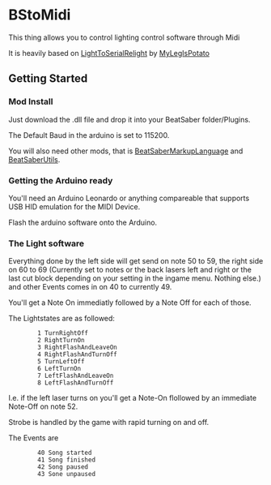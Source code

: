 # BStoMidi

This thing allows you to control lighting control software through Midi

It is heavily based on [LightToSerialRelight](https://github.com/MyLegIsPotato/LightToSerialRelight) by [MyLegIsPotato](https://github.com/MyLegIsPotato)

## Getting Started

### Mod Install
Just download the .dll file and drop it into your BeatSaber folder/Plugins.

The Default Baud in the arduino is set to 115200.

You will also need other mods, that is [BeatSaberMarkupLanguage](https://github.com/monkeymanboy/BeatSaberMarkupLanguage) and [BeatSaberUtils](https://github.com/Kylemc1413/Beat-Saber-Utils).

### Getting the Arduino ready

You'll need an Arduino Leonardo or anything compareable that supports USB HID emulation for the MIDI Device.

Flash the arduino software onto the Arduino.

### The Light software

Everything done by the left side will get send on note 50 to 59, the right side on 60 to 69 (Currently set to notes or the back lasers left and right or the last cut block depending on your setting in the ingame menu. Nothing else.) and other Events comes in on 40 to currently 49.

You'll get a Note On immediatly followed by a Note Off for each of those.

The Lightstates are as followed:

```
        1 TurnRightOff
        2 RightTurnOn
        3 RightFlashAndLeaveOn
        4 RightFlashAndTurnOff
        5 TurnLeftOff
        6 LeftTurnOn
        7 LeftFlashAndLeaveOn
        8 LeftFlashAndTurnOff
```

I.e. if the left laser turns on you'll get a Note-On flollowed by an immediate Note-Off on note 52.

Strobe is handled by the game with rapid turning on and off.

The Events are

```
        40 Song started
        41 Song finished
        42 Song paused
        43 Sone unpaused
```
